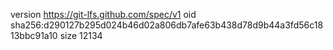 version https://git-lfs.github.com/spec/v1
oid sha256:d290127b295d024b46d02a806db7afe63b438d78d9b44a3fd56c1813bbc91a10
size 12134
